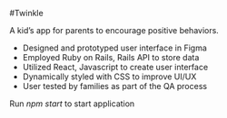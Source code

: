 #Twinkle 

A kid’s app for parents to encourage positive behaviors.
* Designed and prototyped user interface in Figma
* Employed Ruby on Rails, Rails API to store data
* Utilized React, Javascript to create user interface
* Dynamically styled with CSS to improve UI/UX
* User tested by families as part of the QA process

Run *npm start* to start application 
